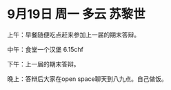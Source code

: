 # 9月19日 周一 多云 苏黎世

上午：早餐随便吃点赶来参加上一届的期末答辩。中午：食堂一个汉堡 6.15chf下午：上一届的期末答辩。晚上：答辩后大家在open space聊天到八九点。自己做饭。

